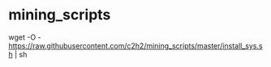 # mining_scripts

 wget -O - https://raw.githubusercontent.com/c2h2/mining_scripts/master/install_sys.sh | sh

